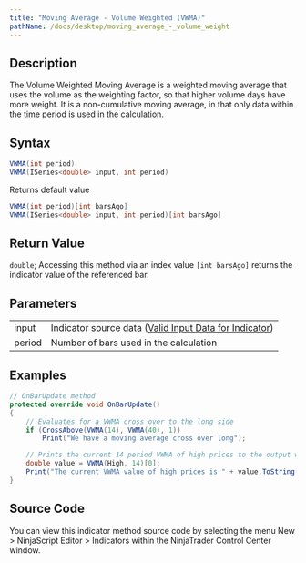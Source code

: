 ```yaml
---
title: "Moving Average - Volume Weighted (VWMA)"
pathName: /docs/desktop/moving_average_-_volume_weight
---
```


## Description

The Volume Weighted Moving Average is a weighted moving average that uses the volume as the weighting factor, so that higher volume days have more weight. It is a non-cumulative moving average, in that only data within the time period is used in the calculation.

## Syntax

```csharp
VWMA(int period)  
VWMA(ISeries<double> input, int period)  
```

Returns default value

```csharp
VWMA(int period)[int barsAgo]  
VWMA(ISeries<double> input, int period)[int barsAgo]  
```

## Return Value

`double`; Accessing this method via an index value `[int barsAgo]` returns the indicator value of the referenced bar.

## Parameters

|  |  |
| --- | --- |
| input | Indicator source data ([Valid Input Data for Indicator](/docs/desktop/valid_input_data_for_indicator)) |
| period | Number of bars used in the calculation |

## Examples

```csharp
// OnBarUpdate method
protected override void OnBarUpdate()
{
    // Evaluates for a VWMA cross over to the long side
    if (CrossAbove(VWMA(14), VWMA(40), 1))
        Print("We have a moving average cross over long");

    // Prints the current 14 period VWMA of high prices to the output window
    double value = VWMA(High, 14)[0];
    Print("The current VWMA value of high prices is " + value.ToString());
}
```

## Source Code

You can view this indicator method source code by selecting the menu New > NinjaScript Editor > Indicators within the NinjaTrader Control Center window.
